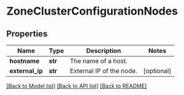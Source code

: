 # ZoneClusterConfigurationNodes

## Properties
Name | Type | Description | Notes
------------ | ------------- | ------------- | -------------
**hostname** | **str** | The name of a host. | 
**external_ip** | **str** | External IP of the node. | [optional] 

[[Back to Model list]](../README.md#documentation-for-models) [[Back to API list]](../README.md#documentation-for-api-endpoints) [[Back to README]](../README.md)

